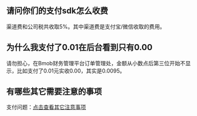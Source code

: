 ## 请问你们的支付sdk怎么收费

渠道费和公司税共收取5%。其中渠道费是支付宝/微信收取的费用。

## 为什么我支付了0.01在后台看到只有0.00

请勿担心，在Bmob财务管理平台订单管理处，金额从小数点后第三位开始不显示，比如支付了0.01元实收0.00，其实是0.0095。

## 有哪些其它需要注意的事项

支付问题：[点击查看其它注意事项](http://docs.bmob.cn/androidpay/index.html?menukey=fast_start&key=start_android_pay#index_%E5%85%B6%E4%BB%96)


